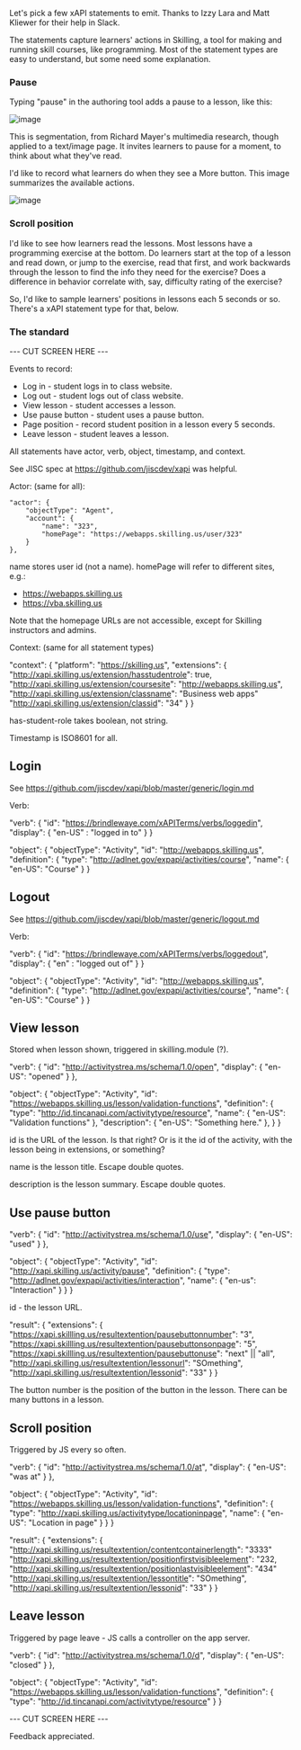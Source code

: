 Let's pick a few xAPI statements to emit. Thanks to Izzy Lara and Matt Kliewer for their help in Slack.

The statements capture learners' actions in Skilling, a tool for making and running skill courses, like programming. Most of the statement types are easy to understand, but some need some explanation. 

### Pause

Typing "pause" in the authoring tool adds a pause to a lesson, like this:

![image](https://user-images.githubusercontent.com/19878838/109021088-8db4d380-7688-11eb-8813-7ca0c34d25d9.png)

This is segmentation, from Richard Mayer's multimedia research, though applied to a text/image page. It invites learners to pause for a moment, to think about what they've read.

I'd like to record what learners do when they see a More button. This image summarizes the available actions.

![image](https://user-images.githubusercontent.com/19878838/109021456-e6846c00-7688-11eb-923c-2d55075c35a4.png)

### Scroll position

I'd like to see how learners read the lessons. Most lessons have a programming exercise at the bottom. Do learners start at the top of a lesson and read down, or jump to the exercise, read that first, and work backwards through the lesson to find the info they need for the exercise? Does a difference in behavior correlate with, say, difficulty rating of the exercise?

So, I'd like to sample learners' positions in lessons each 5 seconds or so. There's a xAPI statement type for that, below.

### The standard

--- CUT SCREEN HERE ---

Events to record:

* Log in - student logs in to class website.
* Log out - student logs out of class website.
* View lesson - student accesses a lesson.
* Use pause button - student uses a pause button.
* Page position - record student position in a lesson every 5 seconds.
* Leave lesson - student leaves a lesson.

All statements have actor, verb, object, timestamp, and context.

See JISC spec at https://github.com/jiscdev/xapi was helpful. 

Actor: (same for all):

    "actor": {
        "objectType": "Agent",
        "account": {
            "name": "323",
            "homePage": "https://webapps.skilling.us/user/323"
        }
    },

name stores user id (not a name). homePage will refer to different sites, e.g.:

* https://webapps.skilling.us
* https://vba.skilling.us

Note that the homepage URLs are not accessible, except for Skilling instructors and admins.

Context: (same for all statement types)

"context": {
    "platform": "https://skilling.us",
    "extensions": {
        "http://xapi.skilling.us/extension/hasstudentrole": true,
        "http://xapi.skilling.us/extension/coursesite": "http://webapps.skilling.us",
        "http://xapi.skilling.us/extension/classname": "Business web apps"
        "http://xapi.skilling.us/extension/classid": "34"
    }
}

has-student-role takes boolean, not string.

Timestamp is ISO8601 for all.

Login
-----

See https://github.com/jiscdev/xapi/blob/master/generic/login.md

Verb:

"verb": {
  "id": "https://brindlewaye.com/xAPITerms/verbs/loggedin",
  "display": {
    "en-US" : "logged in to"
  }
}

"object": {
  "objectType": "Activity",
  "id": "http://webapps.skilling.us",
  "definition": {
    "type": "http://adlnet.gov/expapi/activities/course",
    "name": {
      "en-US": "Course"
    }
}



Logout
-----

See https://github.com/jiscdev/xapi/blob/master/generic/logout.md

Verb:

"verb": {
  "id": "https://brindlewaye.com/xAPITerms/verbs/loggedout",
  "display": {
    "en" : "logged out of"
  }
}

"object": {
  "objectType": "Activity",
  "id": "http://webapps.skilling.us",
  "definition": {
    "type": "http://adlnet.gov/expapi/activities/course",
    "name": {
      "en-US": "Course"
    }
}

View lesson
-----------

Stored when lesson shown, triggered in skilling.module (?).

"verb": {
        "id": "http://activitystrea.ms/schema/1.0/open",
        "display": {
            "en-US": "opened"
        }
    },

"object": {
	"objectType": "Activity",
	"id": "https://webapps.skilling.us/lesson/validation-functions",
	"definition": {
		"type": "http://id.tincanapi.com/activitytype/resource",
		"name": {
		    "en-US": "Validation functions"
		 },
		"description": {
		    "en-US": "Something here."
		 },
	  }
    }

id is the URL of the lesson. Is that right? Or is it the id of the activity, with the
lesson being in extensions, or something?

name is the lesson title. Escape double quotes.

description is the lesson summary. Escape double quotes.


Use pause button
----------------

"verb": {
        "id": "http://activitystrea.ms/schema/1.0/use",
        "display": {
            "en-US": "used"
        }
    },

"object": {
	"objectType": "Activity",
	"id": "http://xapi.skilling.us/activity/pause",
	"definition": {
		"type": "http://adlnet.gov/expapi/activities/interaction",
		    "name": {
                "en-us": "Interaction"
            }
		}
    }

id - the lesson URL.

"result": {
  "extensions": {
     "https://xapi.skillling.us/resultextention/pausebuttonnumber": "3",
     "https://xapi.skillling.us/resultextention/pausebuttonsonpage": "5",
     "https://xapi.skillling.us/resultextention/pausebuttonuse": "next" || "all",
     "http://xapi.skilling.us/resultextention/lessonurl": "SOmething",
     "http://xapi.skilling.us/resultextention/lessonid": "33"
  }
}

The button number is the position of the button in the lesson. There can be many buttons in a lesson.

Scroll position
---------------

Triggered by JS every so often.

"verb": {
        "id": "http://activitystrea.ms/schema/1.0/at",
        "display": {
            "en-US": "was at"
        }
    },

"object": {
	"objectType": "Activity",
	"id": "https://webapps.skilling.us/lesson/validation-functions",
	"definition": {
		"type": "http://xapi.skilling.us/activitytype/locationinpage",
		    "name": {
                "en-US": "Location in page"
            }
		}
    }

"result": {
  "extensions": {
     "http://xapi.skilling.us/resultextention/contentcontainerlength": "3333"
     "http://xapi.skilling.us/resultextention/positionfirstvisibleelement": "232,
     "http://xapi.skilling.us/resultextention/positionlastvisibleelement": "434"
     "http://xapi.skilling.us/resultextention/lessontitle": "SOmething",
     "http://xapi.skilling.us/resultextention/lessonid": "33"
  }
}


Leave lesson
-------------

Triggered by page leave - JS calls a controller on the app server.


"verb": {
        "id": "http://activitystrea.ms/schema/1.0/d",
        "display": {
            "en-US": "closed"
        }
    },

"object": {
	"objectType": "Activity",
	"id": "https://webapps.skilling.us/lesson/validation-functions",
	"definition": {
		"type": "http://id.tincanapi.com/activitytype/resource"
		}
    }

--- CUT SCREEN HERE ---

Feedback appreciated. 

